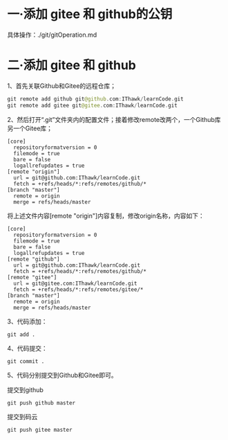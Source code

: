 #  一·添加 gitee 和 github的公钥
 具体操作：./git/gitOperation.md
#  二·添加 gitee 和 github

1、首先关联Github和Gitee的远程仓库；

```swift
git remote add github git@github.com:IThawk/learnCode.git
git remote add gitee git@gitee.com:IThawk/learnCode.git
```

2、然后打开“.git”文件夹内的配置文件；接着修改remote改两个，一个Github库另一个Gitee库；

```text
[core]
  repositoryformatversion = 0
  filemode = true
  bare = false
  logallrefupdates = true
[remote "origin"]
  url = git@github.com:IThawk/learnCode.git
  fetch = +refs/heads/*:refs/remotes/github/*
[branch "master"]
  remote = origin
  merge = refs/heads/master
```

将上述文件内容[remote "origin"]内容复制，修改origin名称，内容如下：

```text
[core]
  repositoryformatversion = 0
  filemode = true
  bare = false
  logallrefupdates = true
[remote "github"]
  url = git@github.com:IThawk/learnCode.git
  fetch = +refs/heads/*:refs/remotes/github/*
[remote "gitee"]
  url = git@gitee.com:IThawk/learnCode.git
  fetch = +refs/heads/*:refs/remotes/gitee/*
[branch "master"]
  remote = origin
  merge = refs/heads/master
```

3、代码添加：
```text
git add .
```
4、代码提交：
```text
git commit .
```

5、代码分别提交到Github和Gitee即可。

提交到github

```text
git push github master
```

提交到码云

```text
git push gitee master
```

 


